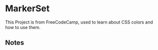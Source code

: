 # MarkerSet
This Project is from FreeCodeCamp, used to learn about CSS colors and how to use them. 

## Notes

